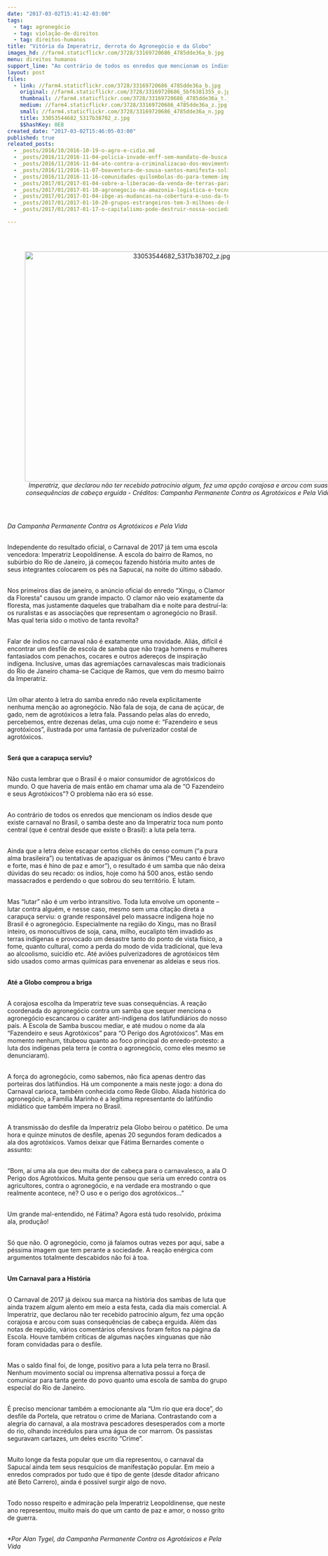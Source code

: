 ```yaml
---
date: "2017-03-02T15:41:42-03:00"
tags:
  - tag: agronegócio
  - tag: violação-de-direitos
  - tag: direitos-humanos
title: "Vitória da Imperatriz, derrota do Agronegócio e da Globo"
images_hd: //farm4.staticflickr.com/3728/33169720686_4785dde36a_b.jpg
menu: direitos humanos
support_line: "Ao contrário de todos os enredos que mencionam os índios desde que existe carnaval no Brasil, o samba deste ano da Imperatriz toca num ponto central (que é central desde que existe o Brasil): a luta pela terra"
layout: post
files:
  - link: //farm4.staticflickr.com/3728/33169720686_4785dde36a_b.jpg
    original: //farm4.staticflickr.com/3728/33169720686_5bf6381355_o.jpg
    thumbnail: //farm4.staticflickr.com/3728/33169720686_4785dde36a_t.jpg
    medium: //farm4.staticflickr.com/3728/33169720686_4785dde36a_z.jpg
    small: //farm4.staticflickr.com/3728/33169720686_4785dde36a_n.jpg
    title: 33053544682_5317b38702_z.jpg
    $$hashKey: 0E8
created_date: "2017-03-02T15:46:05-03:00"
published: true
releated_posts:
  - _posts/2016/10/2016-10-19-o-agro-e-cidio.md
  - _posts/2016/11/2016-11-04-policia-invade-enff-sem-mandato-de-busca-e-apreensao.md
  - _posts/2016/11/2016-11-04-ato-contra-a-criminalizacao-dos-movimentos-populares-e-em-solidariedade-a-enff.md
  - _posts/2016/11/2016-11-07-boaventura-de-sousa-santos-manifesta-solidariedade-ao-mst-e-a-enff.md
  - _posts/2016/11/2016-11-16-comunidades-quilombolas-do-para-temem-impactos-da-ferrovia-norte-sul.md
  - _posts/2017/01/2017-01-04-sobre-a-liberacao-da-venda-de-terras-para-estrangeiros-no-brasil.md
  - _posts/2017/01/2017-01-10-agronegocio-na-amazonia-logistica-e-tecnologia-sustentam-modelo-colonialista.md
  - _posts/2017/01/2017-01-04-ibge-as-mudancas-na-cobertura-e-uso-da-terra-no-brasil.md
  - _posts/2017/01/2017-01-10-20-grupos-estrangeiros-tem-3-milhoes-de-ha-de-terras-no-brasil.md
  - _posts/2017/01/2017-01-17-o-capitalismo-pode-destruir-nossa-sociedade-de-25-maneiras-diferentes.md

---
```

<p>&nbsp;</p>

<div style="text-align:center">
<figure class="image" style="display:inline-block"><img alt="33053544682_5317b38702_z.jpg" height="525" src="//farm4.staticflickr.com/3728/33169720686_4785dde36a_b.jpg" width="700" />
<figcaption><em>Imperatriz, que declarou n&atilde;o ter recebido patroc&iacute;nio algum, fez uma op&ccedil;&atilde;o corajosa e arcou com suas consequ&ecirc;ncias de cabe&ccedil;a erguida - Cr&eacute;ditos: Campanha Permanente Contra os Agrot&oacute;xicos e Pela Vida</em></figcaption>
</figure>
</div>

<p>&nbsp;</p>

<p><em>Da Campanha Permanente Contra os Agrot&oacute;xicos e Pela Vida&nbsp;</em></p>

<p><br />
Independente do resultado oficial, o Carnaval de 2017 j&aacute; tem uma escola vencedora: Imperatriz Leopoldinense. A escola do bairro de Ramos, no sub&uacute;rbio do Rio de Janeiro, j&aacute; come&ccedil;ou fazendo hist&oacute;ria muito antes de seus integrantes colocarem os p&eacute;s na Sapuca&iacute;, na noite do &uacute;ltimo s&aacute;bado.</p>

<p><br />
Nos primeiros dias de janeiro, o an&uacute;ncio oficial do enredo &ldquo;Xingu, o Clamor da Floresta&rdquo; causou um grande impacto. O clamor n&atilde;o veio exatamente da floresta, mas justamente daqueles que trabalham dia e noite para destru&iacute;-la: os ruralistas e as associa&ccedil;&otilde;es que representam o agroneg&oacute;cio no Brasil. Mas qual teria sido o motivo de tanta revolta?</p>

<p><br />
Falar de &iacute;ndios no carnaval n&atilde;o &eacute; exatamente uma novidade. Ali&aacute;s, dif&iacute;cil &eacute; encontrar um desfile de escola de samba que n&atilde;o traga homens e mulheres fantasiados com penachos, cocares e outros adere&ccedil;os de inspira&ccedil;&atilde;o ind&iacute;gena. Inclusive, umas das agremia&ccedil;&otilde;es carnavalescas mais tradicionais do Rio de Janeiro chama-se Cacique de Ramos, que vem do mesmo bairro da Imperatriz.</p>

<p><br />
Um olhar atento &agrave; letra do samba enredo n&atilde;o revela explicitamente nenhuma men&ccedil;&atilde;o ao agroneg&oacute;cio. N&atilde;o fala de soja, de cana de a&ccedil;&uacute;car, de gado, nem de agrot&oacute;xicos a letra fala. Passando pelas alas do enredo, percebemos, entre dezenas delas, uma cujo nome &eacute;: &ldquo;Fazendeiro e seus agrot&oacute;xicos&rdquo;, ilustrada por uma fantasia de pulverizador costal de agrot&oacute;xicos.</p>

<p><br />
<strong>Ser&aacute; que a carapu&ccedil;a serviu?</strong></p>

<p><br />
N&atilde;o custa lembrar que o Brasil &eacute; o maior consumidor de agrot&oacute;xicos do mundo. O que haveria de mais ent&atilde;o em chamar uma ala de &ldquo;O Fazendeiro e seus Agrot&oacute;xicos&rdquo;? O problema n&atilde;o era s&oacute; esse.</p>

<p><br />
Ao contr&aacute;rio de todos os enredos que mencionam os &iacute;ndios desde que existe carnaval no Brasil, o samba deste ano da Imperatriz toca num ponto central (que &eacute; central desde que existe o Brasil): a luta pela terra.</p>

<p><br />
Ainda que a letra deixe escapar certos clich&ecirc;s do censo comum (&ldquo;a pura alma brasileira&rdquo;) ou tentativas de apaziguar os &acirc;nimos (&ldquo;Meu canto &eacute; bravo e forte, mas &eacute; hino de paz e amor&rdquo;), o resultado &eacute; um samba que n&atilde;o deixa d&uacute;vidas do seu recado: os &iacute;ndios, hoje como h&aacute; 500 anos, est&atilde;o sendo massacrados e perdendo o que sobrou do seu territ&oacute;rio. E lutam.</p>

<p><br />
Mas &ldquo;lutar&rdquo; n&atilde;o &eacute; um verbo intransitivo. Toda luta envolve um oponente &ndash; lutar contra algu&eacute;m, e nesse caso, mesmo sem uma cita&ccedil;&atilde;o direta a carapu&ccedil;a serviu: o grande respons&aacute;vel pelo massacre ind&iacute;gena hoje no Brasil &eacute; o agroneg&oacute;cio. Especialmente na regi&atilde;o do Xingu, mas no Brasil inteiro, os monocultivos de soja, cana, milho, eucalipto t&ecirc;m invadido as terras ind&iacute;genas e provocado um desastre tanto do ponto de vista f&iacute;sico, a fome, quanto cultural, como a perda do modo de vida tradicional, que leva ao alcoolismo, suic&iacute;dio etc. At&eacute; avi&otilde;es pulverizadores de agrot&oacute;xicos t&ecirc;m sido usados como armas qu&iacute;micas para envenenar as aldeias e seus rios.</p>

<p><br />
<strong>At&eacute; a Globo comprou a briga</strong></p>

<p><br />
A corajosa escolha da Imperatriz teve suas consequ&ecirc;ncias. A rea&ccedil;&atilde;o coordenada do agroneg&oacute;cio contra um samba que sequer menciona o agroneg&oacute;cio escancarou o car&aacute;ter anti-ind&iacute;gena dos latifundi&aacute;rios do nosso pa&iacute;s. A Escola de Samba buscou mediar, e at&eacute; mudou o nome da ala &ldquo;Fazendeiro e seus Agrot&oacute;xicos&rdquo; para &ldquo;O Perigo dos Agrot&oacute;xicos&rdquo;. Mas em momento nenhum, titubeou quanto ao foco principal do enredo-protesto: a luta dos ind&iacute;genas pela terra (e contra o agroneg&oacute;cio, como eles mesmo se denunciaram).</p>

<p><br />
A for&ccedil;a do agroneg&oacute;cio, como sabemos, n&atilde;o fica apenas dentro das porteiras dos latif&uacute;ndios. H&aacute; um componente a mais neste jogo: a dona do Carnaval carioca, tamb&eacute;m conhecida como Rede Globo. Aliada hist&oacute;rica do agroneg&oacute;cio, a Fam&iacute;lia Marinho &eacute; a leg&iacute;tima representante do latif&uacute;ndio midi&aacute;tico que tamb&eacute;m impera no Brasil.</p>

<p><br />
A transmiss&atilde;o do desfile da Imperatriz pela Globo beirou o pat&eacute;tico. De uma hora e quinze minutos de desfile, apenas 20 segundos foram dedicados a ala dos agrot&oacute;xicos. Vamos deixar que F&aacute;tima Bernardes comente o assunto:</p>

<p><br />
&ldquo;Bom, a&iacute; uma ala que deu muita dor de cabe&ccedil;a para o carnavalesco, a ala O Perigo dos Agrot&oacute;xicos. Muita gente pensou que seria um enredo contra os agricultores, contra o agroneg&oacute;cio, e na verdade era mostrando o que realmente acontece, n&eacute;? O uso e o perigo dos agrot&oacute;xicos&hellip;&rdquo;</p>

<p><br />
Um grande mal-entendido, n&eacute; F&aacute;tima? Agora est&aacute; tudo resolvido, pr&oacute;xima ala, produ&ccedil;&atilde;o!</p>

<p><br />
S&oacute; que n&atilde;o. O agroneg&oacute;cio, como j&aacute; falamos outras vezes por aqui, sabe a p&eacute;ssima imagem que tem perante a sociedade. A rea&ccedil;&atilde;o en&eacute;rgica com argumentos totalmente descabidos n&atilde;o foi &agrave; toa.</p>

<p><br />
<strong>Um Carnaval para a Hist&oacute;ria</strong></p>

<p><br />
O Carnaval de 2017 j&aacute; deixou sua marca na hist&oacute;ria dos sambas de luta que ainda trazem algum alento em meio a esta festa, cada dia mais comercial. A Imperatriz, que declarou n&atilde;o ter recebido patroc&iacute;nio algum, fez uma op&ccedil;&atilde;o corajosa e arcou com suas consequ&ecirc;ncias de cabe&ccedil;a erguida. Al&eacute;m das notas de rep&uacute;dio, v&aacute;rios coment&aacute;rios ofensivos foram feitos na p&aacute;gina da Escola. Houve tamb&eacute;m cr&iacute;ticas de algumas na&ccedil;&otilde;es xinguanas que n&atilde;o foram convidadas para o desfile.</p>

<p><br />
Mas o saldo final foi, de longe, positivo para a luta pela terra no Brasil. Nenhum movimento social ou imprensa alternativa possui a for&ccedil;a de comunicar para tanta gente do povo quanto uma escola de samba do grupo especial do Rio de Janeiro.</p>

<p><br />
&Eacute; preciso mencionar tamb&eacute;m a emocionante ala &ldquo;Um rio que era doce&rdquo;, do desfile da Portela, que retratou o crime de Mariana. Contrastando com a alegria do carnaval, a ala mostrava pescadores desesperados com a morte do rio, olhando incr&eacute;dulos para uma &aacute;gua de cor marrom. Os passistas seguravam cartazes, um deles escrito &ldquo;Crime&rdquo;.</p>

<p><br />
Muito longe da festa popular que um dia representou, o carnaval da Sapuca&iacute; ainda tem seus resqu&iacute;cios de manifesta&ccedil;&atilde;o popular. Em meio a enredos comprados por tudo que &eacute; tipo de gente (desde ditador africano at&eacute; Beto Carrero), ainda &eacute; poss&iacute;vel surgir algo de novo.</p>

<p><br />
Todo nosso respeito e admira&ccedil;&atilde;o pela Imperatriz Leopoldinense, que neste ano representou, muito mais do que um canto de paz e amor, o nosso grito de guerra.</p>

<p><br />
<em>*Por Alan Tygel, da Campanha Permanente Contra os Agrot&oacute;xicos e Pela Vida</em></p>

